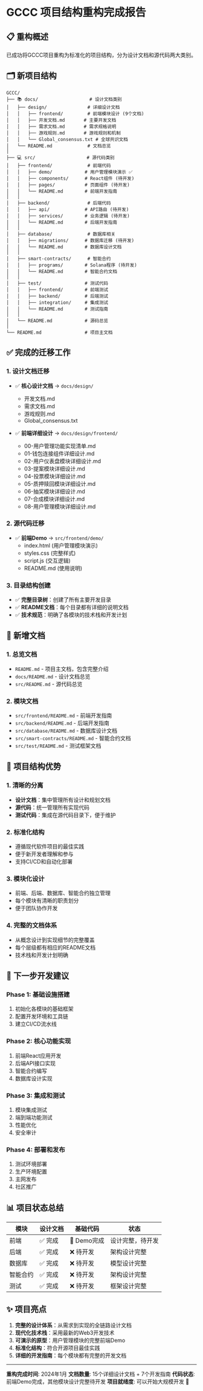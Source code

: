# GCCC 项目结构重构完成报告

## 📋 重构概述

已成功将GCCC项目重构为标准化的项目结构，分为设计文档和源代码两大类别。

## 🗂️ 新项目结构

```
GCCC/
├── 📚 docs/                   # 设计文档类别
│   ├── design/               # 详细设计文档
│   │   ├── frontend/         # 前端模块设计 (9个文档)
│   │   ├── 开发文档.md       # 主要开发文档
│   │   ├── 需求文档.md       # 需求规格说明
│   │   ├── 游戏规则.md       # 游戏规则和机制
│   │   └── Global_consensus.txt # 全球共识文档
│   └── README.md             # 文档总览
│
├── 💻 src/                   # 源代码类别
│   ├── frontend/             # 前端代码
│   │   ├── demo/            # 用户管理模块演示 ✅
│   │   ├── components/      # React组件 (待开发)
│   │   ├── pages/           # 页面组件 (待开发)
│   │   └── README.md        # 前端开发指南
│   │
│   ├── backend/              # 后端代码
│   │   ├── api/             # API路由 (待开发)
│   │   ├── services/        # 业务逻辑 (待开发)
│   │   └── README.md        # 后端开发指南
│   │
│   ├── database/             # 数据库相关
│   │   ├── migrations/      # 数据库迁移 (待开发)
│   │   └── README.md        # 数据库设计文档
│   │
│   ├── smart-contracts/      # 智能合约
│   │   ├── programs/        # Solana程序 (待开发)
│   │   └── README.md        # 智能合约文档
│   │
│   ├── test/                # 测试代码
│   │   ├── frontend/        # 前端测试
│   │   ├── backend/         # 后端测试
│   │   ├── integration/     # 集成测试
│   │   └── README.md        # 测试指南
│   │
│   └── README.md            # 源码总览
│
└── README.md                # 项目主文档
```

## ✅ 完成的迁移工作

### 1. 设计文档迁移
- ✅ **核心设计文档** → `docs/design/`
  - 开发文档.md
  - 需求文档.md  
  - 游戏规则.md
  - Global_consensus.txt

- ✅ **前端详细设计** → `docs/design/frontend/`
  - 00-用户管理功能实现清单.md
  - 01-钱包连接组件详细设计.md
  - 02-用户仪表盘模块详细设计.md
  - 03-提案模块详细设计.md
  - 04-投票模块详细设计.md
  - 05-质押赎回模块详细设计.md
  - 06-抽奖模块详细设计.md
  - 07-合成模块详细设计.md
  - 08-用户管理模块详细设计.md

### 2. 源代码迁移
- ✅ **前端Demo** → `src/frontend/demo/`
  - index.html (用户管理模块演示)
  - styles.css (完整样式)
  - script.js (交互逻辑)
  - README.md (使用说明)

### 3. 目录结构创建
- ✅ **完整目录树**：创建了所有主要开发目录
- ✅ **README文档**：每个目录都有详细的说明文档
- ✅ **技术规范**：明确了各模块的技术栈和开发计划

## 📝 新增文档

### 1. 总览文档
- `README.md` - 项目主文档，包含完整介绍
- `docs/README.md` - 设计文档总览
- `src/README.md` - 源代码总览

### 2. 模块文档
- `src/frontend/README.md` - 前端开发指南
- `src/backend/README.md` - 后端开发指南  
- `src/database/README.md` - 数据库设计文档
- `src/smart-contracts/README.md` - 智能合约文档
- `src/test/README.md` - 测试框架文档

## 🎯 项目结构优势

### 1. 清晰的分离
- **设计文档**：集中管理所有设计和规划文档
- **源代码**：统一管理所有实现代码
- **测试代码**：集成在源代码目录下，便于维护

### 2. 标准化结构
- 遵循现代软件项目的最佳实践
- 便于新开发者理解和参与
- 支持CI/CD和自动化部署

### 3. 模块化设计
- 前端、后端、数据库、智能合约独立管理
- 每个模块有清晰的职责划分
- 便于团队协作开发

### 4. 完整的文档体系
- 从概念设计到实现细节的完整覆盖
- 每个层级都有相应的README文档
- 技术栈和开发计划明确

## 🚀 下一步开发建议

### Phase 1: 基础设施搭建
1. 初始化各模块的基础框架
2. 配置开发环境和工具链
3. 建立CI/CD流水线

### Phase 2: 核心功能实现
1. 前端React应用开发
2. 后端API接口实现
3. 智能合约编写
4. 数据库设计实现

### Phase 3: 集成和测试
1. 模块集成测试
2. 端到端功能测试
3. 性能优化
4. 安全审计

### Phase 4: 部署和发布
1. 测试环境部署
2. 生产环境配置
3. 主网发布
4. 社区推广

## 📊 项目状态总结

| 模块 | 设计文档 | 基础代码 | 状态 |
|------|----------|----------|------|
| 前端 | ✅ 完成 | 🚧 Demo完成 | 设计完整，待开发 |
| 后端 | ✅ 完成 | ❌ 待开发 | 架构设计完整 |
| 数据库 | ✅ 完成 | ❌ 待开发 | 模型设计完整 |
| 智能合约 | ✅ 完成 | ❌ 待开发 | 架构设计完整 |
| 测试 | ✅ 完成 | ❌ 待开发 | 框架设计完整 |

## ✨ 项目亮点

1. **完整的设计体系**：从需求到实现的全链路设计文档
2. **现代化技术栈**：采用最新的Web3开发技术
3. **可演示的原型**：用户管理模块的完整前端Demo
4. **标准化结构**：符合开源项目最佳实践
5. **详细的开发指南**：每个模块都有完整的开发文档

---

**重构完成时间**: 2024年1月
**文档数量**: 15个详细设计文档 + 7个开发指南
**代码状态**: 前端Demo完成，其他模块设计完整待开发
**项目就绪度**: 可以开始大规模开发 🚀

